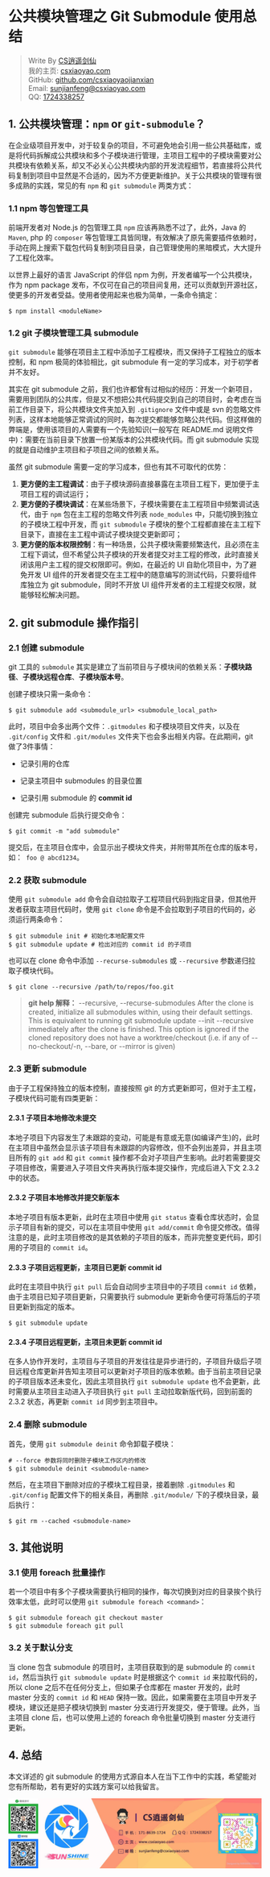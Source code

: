 # 公共模块管理之 Git Submodule 使用总结

> Write By [CS逍遥剑仙](http://home.ustc.edu.cn/~cssjf/)   
> 我的主页: [csxiaoyao.com](https://csxiaoyao.com)   
> GitHub: [github.com/csxiaoyaojianxian](https://github.com/csxiaoyaojianxian)   
> Email: [sunjianfeng@csxiaoyao.com](mailto:sunjianfeng@csxiaoyao.com)  
> QQ: [1724338257](http://wpa.qq.com/msgrd?uin=1724338257&site=qq&menu=yes)

## 1. 公共模块管理：`npm` or `git-submodule`？

在企业级项目开发中，对于较复杂的项目，不可避免地会引用一些公共基础库，或是将代码拆解成公共模块和多个子模块进行管理，主项目工程中的子模块需要对公共模块有依赖关系，却又不必关心公共模块内部的开发流程细节，若直接将公共代码复制到项目中显然是不合适的，因为不方便更新维护。关于公共模块的管理有很多成熟的实践，常见的有 `npm` 和 `git submodule` 两类方式：

### 1.1 npm 等包管理工具

前端开发者对 Node.js 的包管理工具 `npm` 应该再熟悉不过了，此外，Java 的 `Maven`, php 的 `composer` 等包管理工具皆同理，有效解决了原先需要插件依赖时，手动在网上搜索下载包代码复制到项目目录，自己管理使用的黑暗模式，大大提升了工程化效率。

以世界上最好的语言 JavaScript 的伴侣 npm 为例，开发者编写一个公共模块，作为 npm package 发布，不仅可在自己的项目间复用，还可以贡献到开源社区，使更多的开发者受益。使用者使用起来也极为简单，一条命令搞定：

```shell
$ npm install <moduleName>
```

### 1.2 git 子模块管理工具 submodule

`git submodule` 能够在项目主工程中添加子工程模块，而又保持子工程独立的版本控制，和 npm 极简的体验相比，git submodule 有一定的学习成本，对于初学者并不友好。

其实在 git submodule 之前，我们也许都曾有过相似的经历：开发一个新项目，需要用到团队的公共库，但是又不想把公共代码提交到自己的项目时，会考虑在当前工作目录下，将公共模块文件夹加入到 `.gitignore` 文件中或是 svn 的忽略文件列表，这样本地能够正常调试的同时，每次提交都能够忽略公共代码。但这样做的弊端是，使用该项目的人需要有一个先验知识(一般写在 README.md 说明文件中)：需要在当前目录下放置一份某版本的公共模块代码。而 git submodule 实现的就是自动维护主项目和子项目之间的依赖关系。

虽然 git submodule 需要一定的学习成本，但也有其不可取代的优势：

1. **更方便的主工程调试**：由于子模块源码直接暴露在主项目工程下，更加便于主项目工程的调试运行；
2. **更方便的子模块调试**：在某些场景下，子模块需要在主工程项目中频繁调试迭代，由于 `npm` 包在主工程的忽略文件列表 `node_modules` 中，只能切换到独立的子模块工程中开发，而 `git submodule` 子模块的整个工程都直接在主工程下目录下，直接在主工程中调试子模块提交更新即可； 
3. **更方便的版本权限控制**：有一种场景，公共子模块需要频繁迭代，且必须在主工程下调试，但不希望公共子模块的开发者提交对主工程的修改，此时直接关闭该用户主工程的提交权限即可。例如，在最近的 UI 自助化项目中，为了避免开发 UI 组件的开发者提交在主工程中的随意编写的测试代码，只要将组件库独立为 git submodule，同时不开放 UI 组件开发者的主工程提交权限，就能够轻松解决问题。

## 2. git submodule 操作指引

### 2.1 创建 submodule

git 工具的 `submodule` 其实是建立了当前项目与子模块间的依赖关系：**子模块路径**、**子模块远程仓库**、**子模块版本号**。

创建子模块只需一条命令：

```shell
$ git submodule add <submodule_url> <submodule_local_path>
```

此时，项目中会多出两个文件：`.gitmodules` 和子模块项目文件夹，以及在 `.git/config` 文件和 `.git/modules` 文件夹下也会多出相关内容。在此期间，git 做了3件事情：

* 记录引用的仓库

* 记录主项目中 submodules 的目录位置

* 记录引用 submodule 的 **commit id**

创建完 submodule 后执行提交命令：

```shell
$ git commit -m "add submodule"
```

提交后，在主项目仓库中，会显示出子模块文件夹，并附带其所在仓库的版本号，如：` foo @ abcd1234`。

### 2.2 获取 submodule

使用 `git submodule add` 命令会自动拉取子工程项目代码到指定目录，但其他开发者获取主项目代码时，使用 `git clone` 命令是不会拉取到子项目的代码的，必须运行两条命令：

```shell
$ git submodule init # 初始化本地配置文件
$ git submodule update # 检出对应的 commit id 的子项目
```

也可以在 clone 命令中添加 `--recurse-submodules` 或 `--recursive` 参数递归拉取子模块代码。

```shell
$ git clone --recursive /path/to/repos/foo.git
```

>**git help 解释：**
>--recursive, --recurse-submodules
>   After the clone is created, initialize all submodules within, using their default settings. This is equivalent to running git
>   submodule update --init --recursive immediately after the clone is finished. This option is ignored if the cloned repository
>   does not have a worktree/checkout (i.e. if any of --no-checkout/-n, --bare, or --mirror is given)

### 2.3 更新 submodule

由于子工程保持独立的版本控制，直接按照 git 的方式更新即可，但对于主工程，子模块代码可能有四类更新：

#### 2.3.1 子项目本地修改未提交

本地子项目下内容发生了未跟踪的变动，可能是有意或无意(如编译产生)的，此时在主项目中虽然会显示该子项目有未跟踪的内容修改，但不会列出差异，并且主项目所有的 `git add` 和 `git commit` 操作都不会对子项目产生影响。此时若需要提交子项目修改，需要进入子项目文件夹再执行版本提交操作，完成后进入下文 2.3.2 中的状态。

#### 2.3.2 子项目本地修改并提交新版本

本地子项目有版本更新，此时在主项目中使用 `git status` 查看仓库状态时，会显示子项目有新的提交，可以在主项目中使用 `git add/commit` 命令提交修改。值得注意的是，此时主项目修改的是其依赖的子项目的版本，而非完整变更代码，即引用的子项目的 `commit id`。

#### 2.3.3 子项目远程更新，主项目已更新 commit id

此时在主项目中执行 `git pull` 后会自动同步主项目中的子项目 `commit id` 依赖，由于主项目已知子项目更新，只需要执行 submodule 更新命令便可将落后的子项目更新到指定的版本。

```shell
$ git submodule update
```

#### 2.3.4 子项目远程更新，主项目未更新 commit id

在多人协作开发时，主项目与子项目的开发往往是异步进行的，子项目升级后子项目远程仓库更新并告知主项目可以更新对子项目的版本依赖。由于当前主项目记录的子项目版本还未变化，因此主项目执行 `git submodule update` 也不会更新，此时需要从主项目主动进入子项目执行 `git pull` 主动拉取新版代码，回到前面的 2.3.2 状态，再更新 `commit id` 同步到主项目中。

### 2.4 删除 submodule

首先，使用 `git submodule deinit` 命令卸载子模块：

```shell
# --force 参数将同时删除子模块工作区内的修改
$ git submodule deinit <submodule-name>
```

然后，在主项目下删除对应的子模块工程目录，接着删除 `.gitmodules` 和 `.git/config` 配置文件下的相关条目，再删除 `.git/module/` 下的子模块目录，最后执行：

```shell
$ git rm --cached <submodule-name>
```

## 3. 其他说明

### 3.1 使用 foreach 批量操作

若一个项目中有多个子模块需要执行相同的操作，每次切换到对应的目录挨个执行效率太低，此时可以使用 `git submodule foreach <command>`：

```shell
$ git submodule foreach git checkout master
$ git submodule foreach git pull
```

### 3.2 关于默认分支

当 clone 包含 submodule 的项目时，主项目获取到的是 submodule 的 `commit id`，然后当执行 `git submodule update` 时是根据这个 `commit id` 来拉取代码的，所以 clone 之后不在任何分支上，但如果子仓库都在 master 开发的，此时 master 分支的 `commit id` 和 `HEAD` 保持一致。因此，如果需要在主项目中开发子模块，建议还是把子模块切换到 master 分支进行开发提交，便于管理。此外，当主项目 clone 后，也可以使用上述的 foreach 命令批量切换到 master 分支进行更新。

## 4. 总结

本文详述的 git submodule 的使用方式源自本人在当下工作中的实践，希望能对您有所帮助，若有更好的实践方案可以给我留言。


![pay](https://raw.githubusercontent.com/csxiaoyaojianxian/ImageHosting/master/csxiaoyao/pay.jpg)